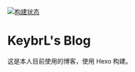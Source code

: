 [![构建状态](https://keybrl.coding.net/badges/keybrl/job/162926/master/build.svg)](https://keybrl.coding.net/p/keybrl/ci/job)

# KeybrL's Blog

这是本人目前使用的博客，使用 Hexo 构建。
